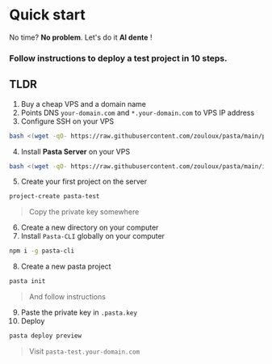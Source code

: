 # Quick start

No time? **No problem**. Let's do it **Al dente** !

### Follow instructions to deploy a test project in **10 steps**.

## TLDR

1. Buy a cheap VPS and a domain name
2. Points DNS `your-domain.com` and `*.your-domain.com` to VPS IP address
3. Configure SSH on your VPS
```bash
bash <(wget -qO- https://raw.githubusercontent.com/zouloux/pasta/main/prepare.sh)
```
4. Install **Pasta Server** on your VPS
```bash
bash <(wget -qO- https://raw.githubusercontent.com/zouloux/pasta/main/install.sh)
```
5. Create your first project on the server
```bash
project-create pasta-test
```
> Copy the private key somewhere
6. Create a new directory on your computer
7. Install `Pasta-CLI` globally on your computer
```bash
npm i -g pasta-cli
```
8. Create a new pasta project
```bash
pasta init
```
> And follow instructions
9. Paste the private key in `.pasta.key`
10. Deploy
```bash
pasta deploy preview
```
> Visit `pasta-test.your-domain.com` 